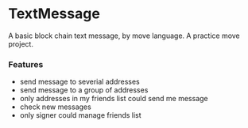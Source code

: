 # TextMessage
A basic block chain text message, by move language. A practice move project.


### Features
- send message to severial addresses
- send message to a group of addresses
- only addresses in my friends list could send me message
- check new messages
- only signer could manage friends list
